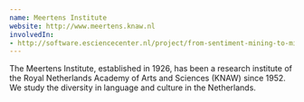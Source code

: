 ```yaml
---
name: Meertens Institute
website: http://www.meertens.knaw.nl
involvedIn:
- http://software.esciencecenter.nl/project/from-sentiment-mining-to-mining-embodied-emotions
---
```

The Meertens Institute, established in 1926, has been a research institute of the Royal Netherlands Academy of Arts and Sciences (KNAW) since 1952. We study the diversity in language and culture in the Netherlands.

